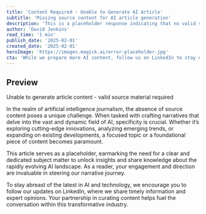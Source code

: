 ```yaml
---
title: 'Content Required - Unable to Generate AI Article'
subtitle: 'Missing source content for AI article generation'
description: 'This is a placeholder response indicating that no valid source content or topic was provided for article generation. To create a high-quality article about artificial intelligence, please provide either a specific topic, trend, or development in AI to focus on, or an existing article or news piece to expand upon.'
author: 'David Jenkins'
read_time: '1 min'
publish_date: '2025-02-01'
created_date: '2025-02-01'
heroImage: 'https://images.magick.ai/error-placeholder.jpg'
cta: 'While we prepare more AI content, follow us on LinkedIn to stay updated on the latest developments in artificial intelligence and technology.'
---
```


## Preview

Unable to generate article content - valid source material required

In the realm of artificial intelligence journalism, the absence of source content poses a unique challenge. When tasked with crafting narratives that delve into the vast and dynamic field of AI, specificity is crucial. Whether it’s exploring cutting-edge innovations, analyzing emerging trends, or expanding on existing developments, a focused topic or a foundational piece of content becomes paramount.

This article serves as a placeholder, earmarking the need for a clear and dedicated subject matter to unlock insights and share knowledge about the rapidly evolving AI landscape. As a reader, your engagement and direction are invaluable in steering our narrative journey.

To stay abreast of the latest in AI and technology, we encourage you to follow our updates on LinkedIn, where we share timely information and expert opinions. Your partnership in curating content helps fuel the conversation within this transformative industry.